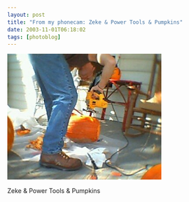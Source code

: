 ```yaml
---
layout: post
title: "From my phonecam: Zeke & Power Tools & Pumpkins"
date: 2003-11-01T06:18:02
tags: [photoblog]
---
```


![Zeke & Power Tools & Pumpkins][1]

Zeke & Power Tools & Pumpkins

   [1]: /2003/11/01/4478455682_0.jpg
